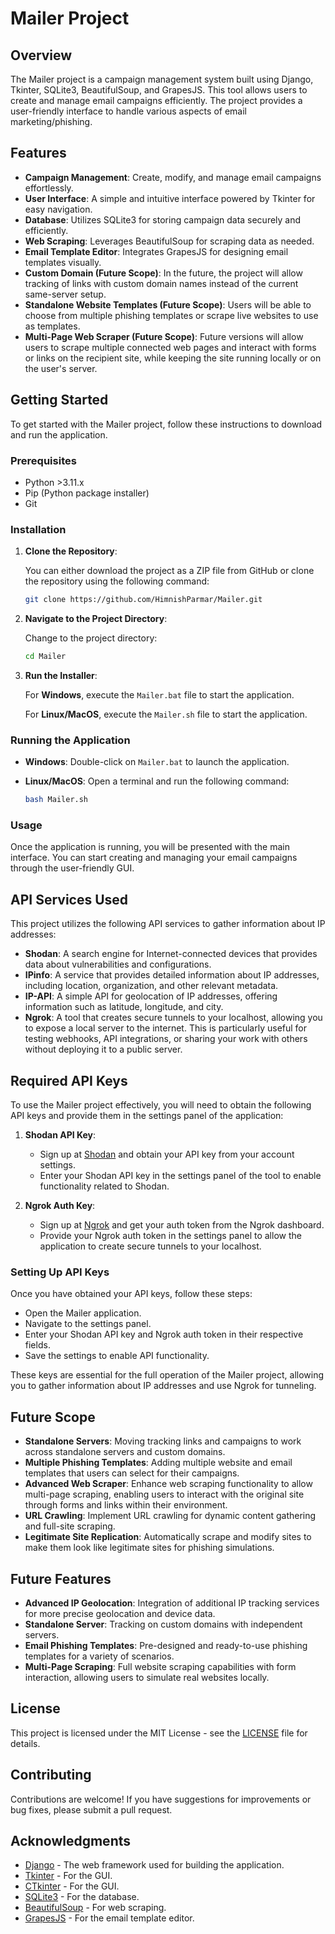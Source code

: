 # Mailer Project


## Overview

The Mailer project is a campaign management system built using Django, Tkinter, SQLite3, BeautifulSoup, and GrapesJS. This tool allows users to create and manage email campaigns efficiently. The project provides a user-friendly interface to handle various aspects of email marketing/phishing.


## Features

- **Campaign Management**: Create, modify, and manage email campaigns effortlessly.
- **User Interface**: A simple and intuitive interface powered by Tkinter for easy navigation.
- **Database**: Utilizes SQLite3 for storing campaign data securely and efficiently.
- **Web Scraping**: Leverages BeautifulSoup for scraping data as needed.
- **Email Template Editor**: Integrates GrapesJS for designing email templates visually.
- **Custom Domain (Future Scope)**: In the future, the project will allow tracking of links with custom domain names instead of the current same-server setup.
- **Standalone Website Templates (Future Scope)**: Users will be able to choose from multiple phishing templates or scrape live websites to use as templates.
- **Multi-Page Web Scraper (Future Scope)**: Future versions will allow users to scrape multiple connected web pages and interact with forms or links on the recipient site, while keeping the site running locally or on the user's server.
  

## Getting Started

To get started with the Mailer project, follow these instructions to download and run the application.

### Prerequisites

- Python >3.11.x
- Pip (Python package installer)
- Git

### Installation

1. **Clone the Repository**:

   You can either download the project as a ZIP file from GitHub or clone the repository using the following command:

   ```bash
   git clone https://github.com/HimnishParmar/Mailer.git
   ```

2. **Navigate to the Project Directory**:

   Change to the project directory:

   ```bash
   cd Mailer
   ```

3. **Run the Installer**:

   For **Windows**, execute the `Mailer.bat` file to start the application.

   For **Linux/MacOS**, execute the `Mailer.sh` file to start the application.

### Running the Application

- **Windows**: Double-click on `Mailer.bat` to launch the application.
- **Linux/MacOS**: Open a terminal and run the following command:

  ```bash
  bash Mailer.sh
  ```

### Usage

Once the application is running, you will be presented with the main interface. You can start creating and managing your email campaigns through the user-friendly GUI.


## API Services Used

This project utilizes the following API services to gather information about IP addresses:

- **Shodan**: A search engine for Internet-connected devices that provides data about vulnerabilities and configurations.
- **IPinfo**: A service that provides detailed information about IP addresses, including location, organization, and other relevant metadata.
- **IP-API**: A simple API for geolocation of IP addresses, offering information such as latitude, longitude, and city.
- **Ngrok**: A tool that creates secure tunnels to your localhost, allowing you to expose a local server to the internet. This is particularly useful for testing webhooks, API integrations, or sharing your work with others without deploying it to a public server.


## Required API Keys
To use the Mailer project effectively, you will need to obtain the following API keys and provide them in the settings panel of the application:

1. **Shodan API Key**: 
   - Sign up at [Shodan](https://account.shodan.io/register) and obtain your API key from your account settings. 
   - Enter your Shodan API key in the settings panel of the tool to enable functionality related to Shodan.

2. **Ngrok Auth Key**: 
   - Sign up at [Ngrok](https://dashboard.ngrok.com/signup) and get your auth token from the Ngrok dashboard.
   - Provide your Ngrok auth token in the settings panel to allow the application to create secure tunnels to your localhost.

### Setting Up API Keys
Once you have obtained your API keys, follow these steps:

- Open the Mailer application.
- Navigate to the settings panel.
- Enter your Shodan API key and Ngrok auth token in their respective fields.
- Save the settings to enable API functionality.

These keys are essential for the full operation of the Mailer project, allowing you to gather information about IP addresses and use Ngrok for tunneling.


## Future Scope

- **Standalone Servers**: Moving tracking links and campaigns to work across standalone servers and custom domains.
- **Multiple Phishing Templates**: Adding multiple website and email templates that users can select for their campaigns.
- **Advanced Web Scraper**: Enhance web scraping functionality to allow multi-page scraping, enabling users to interact with the original site through forms and links within their environment.
- **URL Crawling**: Implement URL crawling for dynamic content gathering and full-site scraping.
- **Legitimate Site Replication**: Automatically scrape and modify sites to make them look like legitimate sites for phishing simulations.


## Future Features

- **Advanced IP Geolocation**: Integration of additional IP tracking services for more precise geolocation and device data.
- **Standalone Server**: Tracking on custom domains with independent servers.
- **Email Phishing Templates**: Pre-designed and ready-to-use phishing templates for a variety of scenarios.
- **Multi-Page Scraping**: Full website scraping capabilities with form interaction, allowing users to simulate real websites locally.


## License

This project is licensed under the MIT License - see the [LICENSE](LICENSE) file for details.


## Contributing

Contributions are welcome! If you have suggestions for improvements or bug fixes, please submit a pull request.


## Acknowledgments

- [Django](https://www.djangoproject.com/) - The web framework used for building the application.
- [Tkinter](https://wiki.python.org/moin/TkInter) - For the GUI.
- [CTkinter](https://customtkinter.tomschimansky.com/) - For the GUI.
- [SQLite3](https://www.sqlite.org/index.html) - For the database.
- [BeautifulSoup](https://www.crummy.com/software/BeautifulSoup/) - For web scraping.
- [GrapesJS](https://grapesjs.com/) - For the email template editor.
